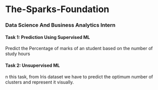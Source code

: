 # The-Sparks-Foundation
### Data Science And Business Analytics Intern

#### Task 1: Prediction Using Supervised ML
Predict the Percentage of marks of an student based on the number of study hours

#### Task 2: Unsupervised ML
n this task, from Iris dataset we have to predict the optimum number of clusters and represent it visually.

